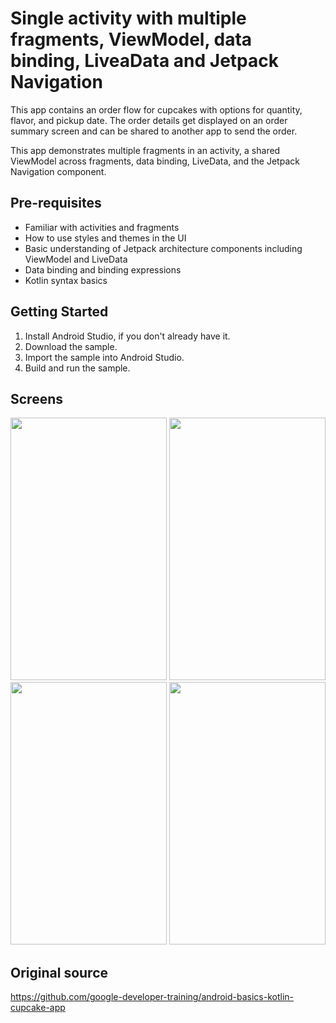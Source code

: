 Single activity with multiple fragments, ViewModel, data binding, LiveaData and Jetpack Navigation
=================================

This app contains an order flow for cupcakes with options for quantity, flavor, and pickup date.
The order details get displayed on an order summary screen and can be shared to another app to
send the order.

This app demonstrates multiple fragments in an activity, a shared ViewModel across fragments,
data binding, LiveData, and the Jetpack Navigation component.


Pre-requisites
--------------
* Familiar with activities and fragments
* How to use styles and themes in the UI
* Basic understanding of Jetpack architecture components including ViewModel and LiveData
* Data binding and binding expressions
* Kotlin syntax basics


Getting Started
---------------
1. Install Android Studio, if you don't already have it.
2. Download the sample.
3. Import the sample into Android Studio.
4. Build and run the sample.

Screens
-------
<img src="https://github.com/codexpedia/android_basic_single_activity_fragments/blob/main/captures/a.png" width="250" height="420" /> <img src="https://github.com/codexpedia/android_basic_single_activity_fragments/blob/main/captures/b.png" width="250" height="420" /> <img src="https://github.com/codexpedia/android_basic_single_activity_fragments/blob/main/captures/c.png" width="250" height="420" /> <img src="https://github.com/codexpedia/android_basic_single_activity_fragments/blob/main/captures/d.png" width="250" height="420" />


Original source
----------------
https://github.com/google-developer-training/android-basics-kotlin-cupcake-app


